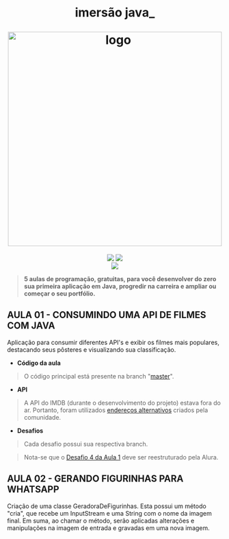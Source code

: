 <h1 align="center">
<p align="center"> imersão java_</p>
<img src="https://www.alura.com.br/assets/img/imersao-java/imersao-logo.1655844054.svg" alt="logo" width="500"/>
</h1>

<p align="center">
<img src="https://img.shields.io/github/license/andre-alck/alura-stickers?logoColor=yes"/>
<img src="https://img.shields.io/github/last-commit/andre-alck/alura-stickers"/><br>
<img src="https://img.shields.io/badge/Java-green"/>

> **5 aulas de programação, gratuitas, para você desenvolver do zero sua primeira aplicação em Java, progredir na carreira e ampliar ou começar o seu portfólio.**

## AULA 01 - CONSUMINDO UMA API DE FILMES COM JAVA

Aplicação para consumir diferentes API's e exibir os filmes mais populares, destacando seus pôsteres e visualizando sua classificação.

- **Código da aula**
> O código principal está presente na branch "[master](https://github.com/andre-alck/alura-stickers/tree/master)".

- **API**
> A API do IMDB (durante o desenvolvimento do projeto) estava fora do ar. Portanto, foram utilizados [endereços alternativos](https://www.alura.com.br/imersao-java/aulas/aula01-consumindo-api-com-java?utm_source=ActiveCampaign&utm_medium=email&utm_content=%5BImers%C3%A3o+Java%5D+Aula+1+liberada++Vem+ver%21&utm_campaign=%5BImers%C3%A3o%5D+%28Java+1%C2%B0+ed+%29++Libera%C3%A7%C3%A3o+aula+01&vgo_ee=aSktwNDD9Fow5juMvTy0n3wFoqDlMHNmyq65fGLdufk%3D#:~:text=lugar%20da%20URL%2C-,s%C3%A3o%20eles,-%3A) criados pela comunidade.

- **Desafios**
> Cada desafio possui sua respectiva branch.

> Nota-se que o [Desafio 4 da Aula 1](https://github.com/andre-alck/alura-stickers/tree/aula01_desafio4#:~:text=Imposs%C3%ADvel%20completar%20este,completar%20desta%20maneira.) deve ser reestruturado pela Alura.

## AULA 02 - GERANDO FIGURINHAS PARA WHATSAPP

Criação de uma classe GeradoraDeFigurinhas. Esta possui um método "cria", que recebe um InputStream e uma String com o nome da imagem final. Em suma, ao chamar o método, serão aplicadas alterações e manipulações na imagem de entrada e gravadas em uma nova imagem.
